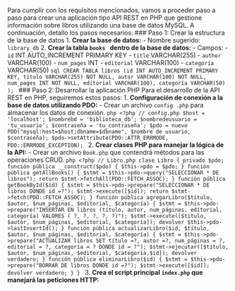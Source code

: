 Para cumplir con los requisitos mencionados, vamos a proceder paso a paso para crear una aplicación tipo API REST en PHP que gestione información sobre libros utilizando una base de datos MySQL. A continuación, detallo los pasos necesarios: ### Paso 1: Crear la estructura de la base de datos 1. **Crear la base de datos:** - Nombre sugerido: `library_db` 2. **Crear la tabla `books ` dentro de la base de datos:** - Campos: - `id` INT AUTO_INCREMENT PRIMARY KEY - `title` VARCHAR(255) - `author` VARCHAR(100) - `num_pages` INT - `editorial` VARCHAR(100) - `categoría` VARCHAR(50) ```sql CREAR TABLA libros (id INT AUTO_INCREMENT PRIMARY KEY, título VARCHAR(255) NOT NULL, autor VARCHAR(100) NOT NULL, num_pages INT NOT NULL, editorial VARCHAR(100), categoría VARCHAR(50) ); ``` ### Paso 2: Desarrollar la aplicación PHP Para el desarrollo de la API REST en PHP, seguiremos estos pasos: 1. **Configuración de conexión a la base de datos utilizando PDO:** - Crear un archivo `config .php` para almacenar los datos de conexión. ```php <?php // config.php $host = 'localhost'; $nombrebd = 'biblioteca_db'; $nombredeusuario = 'tu_usuario'; $contraseña = 'tu_contraseña'; $pdo = nuevo PDO("mysql:host=$host;dbname=$dbname", $nombre de usuario, $contraseña); $pdo->setAttribute(PDO::ATTR_ERRMODE, PDO::ERRMODE_EXCEPTION); ``` 2. **Crear clases PHP para manejar la lógica de la API:** - Crear un archivo `Book.php` que contendrá métodos para las operaciones CRUD. ```php <?php // Libro.php clase Libro { privado $pdo; función pública __construct($pdo) { $this->pdo = $pdo; } función pública getAllBooks() { $stmt = $this->pdo->query("SELECCIONAR * DE libros"); return $stmt->fetchAll(PDO::FETCH_ASSOC); } función pública getBookById($id) { $stmt = $this->pdo->prepare("SELECCIONAR * DE libros DONDE id =?"); $stmt->execute([$id]); return $stmt->fetch(PDO::FETCH_ASSOC); } función pública agregarLibro($título, $autor, $num_páginas, $editorial, $categoría) { $stmt = $this->pdo->prepare("INSERTAR EN libros (título, autor, num_páginas, editorial, categoría) VALORES ( ?, ?, ?, ?, ?)"); $stmt->execute([$título, $autor, $num_páginas, $editorial, $categoría]); devolver $this->pdo->lastInsertId(); } función pública actualizarLibro($id, $título, $autor, $num_páginas, $editorial, $categoría) { $stmt = $this->pdo->prepare("ACTUALIZAR libros SET título =?, autor =?, num_páginas = ?, editorial = ?, categoría = ? DONDE id = ?"); $stmt->ejecutar([$título, $autor, $num_páginas, $editorial, $categoría,$id]); devolver verdadero; } función pública eliminarLibro($id) { $stmt = $this->pdo->prepare("BORRAR DE libros DONDE id =?"); $stmt->execute([$id]); devolver verdadero; } } ``` 3. **Crea el script principal `index.php` que manejará las peticiones HTTP:**